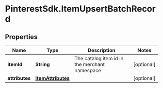# PinterestSdk.ItemUpsertBatchRecord

## Properties

Name | Type | Description | Notes
------------ | ------------- | ------------- | -------------
**itemId** | **String** | The catalog item id in the merchant namespace | [optional] 
**attributes** | [**ItemAttributes**](ItemAttributes.md) |  | [optional] 


